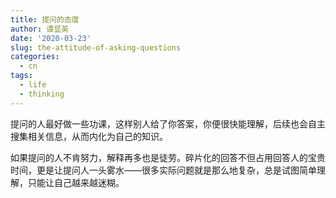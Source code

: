 ```yaml
---
title: 提问的态度
author: 谭显英
date: '2020-03-23'
slug: the-attitude-of-asking-questions
categories:
  - cn
tags:
  - life
  - thinking
---
```


提问的人最好做一些功课，这样别人给了你答案，你便很快能理解，后续也会自主搜集相关信息，从而内化为自己的知识。

如果提问的人不肯努力，解释再多也是徒劳。碎片化的回答不但占用回答人的宝贵时间，更是让提问人一头雾水——很多实际问题就是那么地复杂，总是试图简单理解，只能让自己越来越迷糊。
